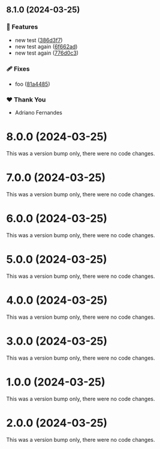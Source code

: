 ## 8.1.0 (2024-03-25)


### 🚀 Features

- new test ([386d3f7](https://github.com/djadriano/nx-react-library/commit/386d3f7))
- new test again ([6f662ad](https://github.com/djadriano/nx-react-library/commit/6f662ad))
- new test again ([776d0c3](https://github.com/djadriano/nx-react-library/commit/776d0c3))

### 🩹 Fixes

- foo ([81a4485](https://github.com/djadriano/nx-react-library/commit/81a4485))

### ❤️  Thank You

- Adriano Fernandes

# 8.0.0 (2024-03-25)

This was a version bump only, there were no code changes.

# 7.0.0 (2024-03-25)

This was a version bump only, there were no code changes.

# 6.0.0 (2024-03-25)

This was a version bump only, there were no code changes.

# 5.0.0 (2024-03-25)

This was a version bump only, there were no code changes.

# 4.0.0 (2024-03-25)

This was a version bump only, there were no code changes.

# 3.0.0 (2024-03-25)

This was a version bump only, there were no code changes.

# 1.0.0 (2024-03-25)

This was a version bump only, there were no code changes.

# 2.0.0 (2024-03-25)

This was a version bump only, there were no code changes.